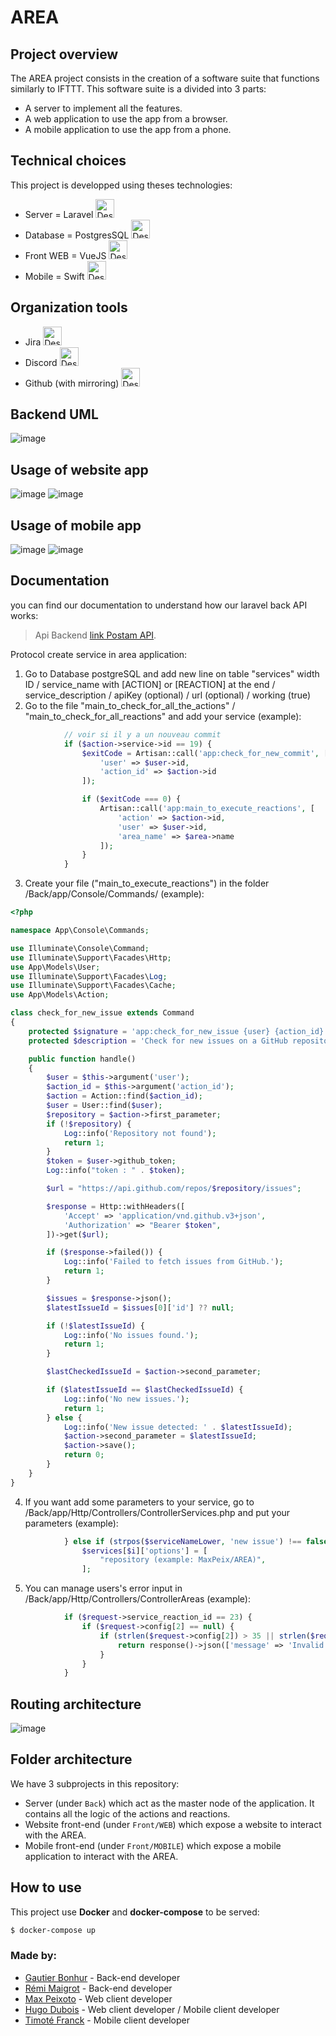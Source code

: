 # AREA



## Project overview

The AREA project consists in the creation of a software suite that functions similarly to IFTTT.
This software suite is a divided into 3 parts:

- A server to implement all the features.
- A web application to use the app from a browser.
- A mobile application to use the app from a phone.

## Technical choices

This project is developped using theses technologies:

- Server = Laravel  <img src="Doc/laravel_logo.png" width="30" height="30" alt="Description de l'image">
- Database = PostgresSQL  <img src="Doc/postgresql_logo.png" width="30" height="30" alt="Description de l'image">
- Front WEB = VueJS  <img src="Doc/vuejs_logo.png" width="30" height="30" alt="Description de l'image">
- Mobile = Swift  <img src="Doc/swift_logo.png" width="30" height="30" alt="Description de l'image">

## Organization tools
- Jira  <img src="Doc/jira_logo.png" width="30" height="30" alt="Description de l'image">
- Discord  <img src="Doc/discord_logo.png" width="30" height="30" alt="Description de l'image">
- Github (with mirroring)  <img src="Doc/github_logo.png" width="30" height="30" alt="Description de l'image">

## Backend UML

![image](Doc/uml.png)

## Usage of website app

![image](Doc/Slide1.jpg)
![image](Doc/Slide2.jpg)

## Usage of mobile app

![image](Doc/Slide3.jpg)
![image](Doc/Slide4.jpg)

## Documentation
you can find our documentation to understand how our laravel back API works:
> Api Backend [link Postam API](https://documenter.getpostman.com/view/20779056/2s9YJc1hgo).

Protocol create service in area application:

1. Go to Database postgreSQL and add new line on table "services" width ID / service_name with [ACTION] or [REACTION] at the end / service_description / apiKey (optional) / url (optional) / working (true)
2. Go to the file "main_to_check_for_all_the_actions" / "main_to_check_for_all_reactions" and add your service (example):
```php
            // voir si il y a un nouveau commit
            if ($action->service->id == 19) {
                $exitCode = Artisan::call('app:check_for_new_commit', [
                    'user' => $user->id,
                    'action_id' => $action->id
                ]);

                if ($exitCode === 0) {
                    Artisan::call('app:main_to_execute_reactions', [
                        'action' => $action->id,
                        'user' => $user->id,
                        'area_name' => $area->name
                    ]);
                }
            }
```
3. Create your file ("main_to_execute_reactions") in the folder
/Back/app/Console/Commands/ (example):
```php
<?php

namespace App\Console\Commands;

use Illuminate\Console\Command;
use Illuminate\Support\Facades\Http;
use App\Models\User;
use Illuminate\Support\Facades\Log;
use Illuminate\Support\Facades\Cache;
use App\Models\Action;

class check_for_new_issue extends Command
{
    protected $signature = 'app:check_for_new_issue {user} {action_id}';
    protected $description = 'Check for new issues on a GitHub repository';

    public function handle()
    {
        $user = $this->argument('user');
        $action_id = $this->argument('action_id');
        $action = Action::find($action_id);
        $user = User::find($user);
        $repository = $action->first_parameter;
        if (!$repository) {
            Log::info('Repository not found');
            return 1;
        }
        $token = $user->github_token;
        Log::info("token : " . $token);

        $url = "https://api.github.com/repos/$repository/issues";

        $response = Http::withHeaders([
            'Accept' => 'application/vnd.github.v3+json',
            'Authorization' => "Bearer $token",
        ])->get($url);

        if ($response->failed()) {
            Log::info('Failed to fetch issues from GitHub.');
            return 1;
        }

        $issues = $response->json();
        $latestIssueId = $issues[0]['id'] ?? null;

        if (!$latestIssueId) {
            Log::info('No issues found.');
            return 1;
        }

        $lastCheckedIssueId = $action->second_parameter;

        if ($latestIssueId == $lastCheckedIssueId) {
            Log::info('No new issues.');
            return 1;
        } else {
            Log::info('New issue detected: ' . $latestIssueId);
            $action->second_parameter = $latestIssueId;
            $action->save();
            return 0;
        }
    }
}
```
4. If you want add some parameters to your service, go to
/Back/app/Http/Controllers/ControllerServices.php and put your parameters (example):
```php
            } else if (strpos($serviceNameLower, 'new issue') !== false) {
                $services[$i]['options'] = [
                    "repository (example: MaxPeix/AREA)",
                ];
```
5. You can manage users's error input in /Back/app/Http/Controllers/ControllerAreas (example):
```php
            if ($request->service_reaction_id == 23) {
                if ($request->config[2] == null) {
                    if (strlen($request->config[2]) > 35 || strlen($request->config[2]) < 1) {
                        return response()->json(['message' => 'Invalid new title of file'], 401);
                    }
                }
            }
```

## Routing architecture

![image](Doc/routes_application.png)

## Folder architecture

We have 3 subprojects in this repository:
- Server (under `Back`) which act as the master node of the application. It contains
  all the logic of the actions and reactions.
- Website front-end (under `Front/WEB`) which expose a website to interact with the AREA.
- Mobile front-end (under `Front/MOBILE`) which expose a mobile application to interact with
  the AREA.

## How to use

This project use __Docker__ and __docker-compose__ to be served:

```bash
$ docker-compose up
```

### Made by:  
- [Gautier Bonhur](https://github.com/gautier337) - Back-end developer  
- [Rémi Maigrot](https://github.com/RemiMaigrot) - Back-end developer    
- [Max Peixoto](https://github.com/MaxPeix) - Web client developer  
- [Hugo Dubois](https://github.com/Hugo-code-dev) - Web client developer / Mobile client developer 
- [Timoté Franck](https://github.com/NameIsDume) - Mobile client developer  